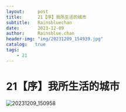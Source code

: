 ```yaml
---
layout:     post
title:      21【序】我所生活的城市
subtitle:   Rainsbluechan
date:       2023-12-09
author:     Rainsblue.chan
header-img: "img/20231209_154939.jpg"
catalog:   true
tags:
    - 21
---
```


# 21【序】我所生活的城市

![20231209_150958](https://cdn.jsdelivr.net/gh/rainsbluechan/bgimage@main/img/202312092340843.JPG)

